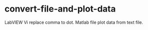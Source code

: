 # convert-file-and-plot-data
LabVIEW Vi replace comma to dot. Matlab file plot data from text file.

